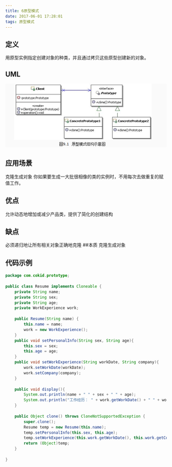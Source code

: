 ```yaml
---
title: 6原型模式
date: 2017-06-01 17:28:01
tags: 原型模式
---
```

## 定义
用原型实例指定创建对象的种类，并且通过拷贝这些原型创建新的对象。
## UML
![img](6.png)
## 应用场景
克隆生成对象
你如果要生成一大批很相像的类的实例时，不用每次去做重复的赋值工作。
## 优点
允许动态地增加或减少产品类，提供了简化的创建结构
## 缺点
必须递归地让所有相关对象正确地克隆
##本质
克隆生成对象

## 代码示例

```java
package com.cokid.prototype;

public class Resume implements Cloneable {
    private String name;
    private String sex;
    private String age;
    private WorkExperience work;

    public Resume(String name) {
        this.name = name;
        work = new WorkExperience();
    }
    public void setPersonalInfo(String sex, String age){
        this.sex = sex;
        this.age = age;
    }
    public void setWorkExperience(String workDate, String company){
        work.setWorkDate(workDate);
        work.setCompany(company);
    }

    public void display(){
        System.out.println(name + " " + sex + " " + age);
        System.out.println("工作经历： " + work.getWorkDate() + " " + work.getCompany());
    }

    public Object clone() throws CloneNotSupportedException {
        super.clone();
        Resume temp = new Resume(this.name);
        temp.setPersonalInfo(this.sex, this.age);
        temp.setWorkExperience(this.work.getWorkDate(), this.work.getCompany());
        return (Object)temp;
    }

}
```